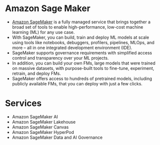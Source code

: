 # Amazon Sage Maker
- [Amazon SageMaker](https://aws.amazon.com/sagemaker/) is a fully managed service that brings together a broad set of tools to enable high-performance, low-cost machine learning (ML) for any use case. 
- With SageMaker, you can build, train and deploy ML models at scale using tools like notebooks, debuggers, profilers, pipelines, MLOps, and more – all in one integrated development environment (IDE). 
- SageMaker supports governance requirements with simplified access control and transparency over your ML projects. 
- In addition, you can build your own FMs, large models that were trained on massive datasets, with purpose-built tools to fine-tune, experiment, retrain, and deploy FMs. 
- SageMaker offers access to hundreds of pretrained models, including publicly available FMs, that you can deploy with just a few clicks.

# Services
- Amazon SageMaker AI
- Amazon SageMaker Lakehouse
- Amazon SageMaker Canvas
- Amazon SageMaker HyperPod
- Amazon SageMaker Data and AI Governance